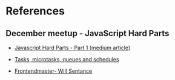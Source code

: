 # References

## December meetup - JavaScript Hard Parts

- [Javascript Hard Parts - Part 1 (medium article)](https://medium.com/@osamamammar/javascript-the-hard-parts-part-1-80b45aa8ce53)

- [Tasks, microtasks, queues and schedules](https://jakearchibald.com/2015/tasks-microtasks-queues-and-schedules/)

- [Frontendmaster- Will Sentance](https://frontendmasters.com/courses/javascript-hard-parts-v2/)
